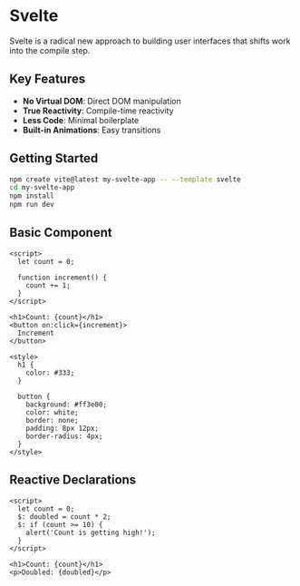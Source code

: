 # Svelte

Svelte is a radical new approach to building user interfaces that shifts work into the compile step.

## Key Features

- **No Virtual DOM**: Direct DOM manipulation
- **True Reactivity**: Compile-time reactivity
- **Less Code**: Minimal boilerplate
- **Built-in Animations**: Easy transitions

## Getting Started

```bash
npm create vite@latest my-svelte-app -- --template svelte
cd my-svelte-app
npm install
npm run dev
```

## Basic Component

```svelte
<script>
  let count = 0;
  
  function increment() {
    count += 1;
  }
</script>

<h1>Count: {count}</h1>
<button on:click={increment}>
  Increment
</button>

<style>
  h1 {
    color: #333;
  }
  
  button {
    background: #ff3e00;
    color: white;
    border: none;
    padding: 8px 12px;
    border-radius: 4px;
  }
</style>
```

## Reactive Declarations

```svelte
<script>
  let count = 0;
  $: doubled = count * 2;
  $: if (count >= 10) {
    alert('Count is getting high!');
  }
</script>

<h1>Count: {count}</h1>
<p>Doubled: {doubled}</p>
```